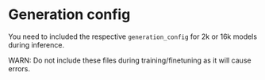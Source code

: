 # Generation config

You need to included the respective `generation_config` for 2k or 16k models during inference.

WARN: Do not include these files during training/finetuning as it will cause errors.
